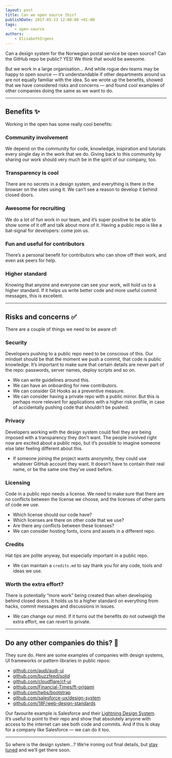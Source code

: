 ```yaml
---
layout: post
title: Can we open source this?
publishDate: 2017-05-23 12:00:00 +01:00
tags: 
    - open-source
authors:
    - ElisabethIrgens
---
```


Can a design system for the Norwegian postal service be open source? Can the GitHub repo be public? YES! We think that would be awesome.

But we work in a large organisation… And while rogue dev teams may be happy to open source — it’s understandable if other departments around us are not equally familiar with the idea. So we wrote up the benefits, showed that we have considered risks and concerns — and found cool examples of other companies doing the same as we want to do.

***

## Benefits ✨

Working in the open has some really cool benefits:

### Community involvement
We depend on the community for code, knowledge, inspiration and tutorials every single day in the work that we do. Giving back to this community by sharing our work should very much be in the spirit of our company, too.

### Transparency is cool
There are no secrets in a design system, and everything is there in the browser on the sites using it. We can’t see a reason to develop it behind closed doors.

### Awesome for recruiting
We do a lot of fun work in our team, and it’s super positive to be able to show some of it off and talk about more of it. Having a public repo is like a bat-signal for developers: come join us.

### Fun and useful for contributors
There’s a personal benefit for contributors who can show off their work, and even ask peers for help.

### Higher standard
Knowing that anyone and everyone can see your work, will hold us to a higher standard. If it helps us write better code and more useful commit messages, this is excellent.

***

## Risks and concerns ✅

There are a couple of things we need to be aware of:

### Security
Developers pushing to a public repo need to be conscious of this. Our mindset should be that the moment we push a commit, that code is public knowledge. It’s important to make sure that certain details are never part of the repo: passwords, server names, deploy scripts and so on.

* We can write guidelines around this.
* We can have an onboarding for new contributors.
* We can consider Git Hooks as a preventive measure.
* We can consider having a private repo with a public mirror. But this is perhaps more relevant for applications with a higher risk profile, in case of accidentally pushing code that shouldn’t be pushed.

### Privacy
Developers working with the design system could feel they are being imposed with a transparency they don’t want. The people involved right now are excited about a public repo, but it’s possible to imagine someone else later feeling different about this.

* If someone joining the project wants anonymity, they could use whatever GitHub account they want. It doesn’t have to contain their real name, or be the same one they’ve used before.

### Licensing
Code in a public repo needs a license. We need to make sure that there are no conflicts between the license we choose, and the licenses of other parts of code we use.

* Which license should our code have?
* Which licenses are there on other code that we use?
* Are there any conflicts between these licenses?
* We can consider hosting fonts, icons and assets in a different repo.

### Credits
Hat tips are polite anyway, but especially important in a public repo.

* We can maintain a `credits.md` to say thank you for any code, tools and ideas we use.

### Worth the extra effort?
There is potentially “more work” being created than when developing behind closed doors. It holds us to a higher standard  on everything from hacks, commit messages and discussions in issues.

* We can change our mind. If it turns out the benefits do not outweigh the extra effort, we can revert to private.

***

## Do any other companies do this? 🤔

They sure do. Here are some examples of companies with design systems, UI&nbsp;frameworks or pattern libraries in public repos:

* [github.com/audi/audi-ui](https://github.com/audi/audi-ui)
* [github.com/buzzfeed/solid](https://github.com/buzzfeed/solid)
* [github.com/cloudflare/cf-ui](https://github.com/cloudflare/cf-ui)
* [github.com/Financial-Times/ft-origami](https://github.com/Financial-Times/ft-origami)
* [github.com/twbs/bootstrap](https://github.com/twbs/bootstrap)
* [github.com/salesforce-ux/design-system](https://github.com/salesforce-ux/design-system)
* [github.com/18F/web-design-standards](https://github.com/18F/web-design-standards)

Our favourite example is Salesforce and their [Lightning Design System](https://www.lightningdesignsystem.com/). It’s&nbsp;useful to point to their repo and show that absolutely anyone with access to the internet can see both code and commits. And if this is okay for a company like Salesforce — we can do it too.

***

So where is the design system…? We’re ironing out final details, but [stay tuned](https://twitter.com/bringdeveloper) and we’ll get there soon.
